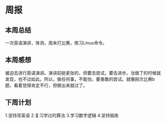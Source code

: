 # 周报

## 本周总结

一次英语演讲，体测，周末打比赛，练习Linux命令。

## 本周感想

被迫去进行英语演讲。演讲前挺紧张的，但要去尝试，要去进步。当做了的时候就发现，也不过如此。所以，做任何事，不能怕，要勇敢的尝试。就像刚次比赛b题，看着觉得肯定不行，但做出来就过了。

## 下周计划

1.坚持背英语
2.复习学过的算法
3.学习数字逻辑
4.坚持锻炼

